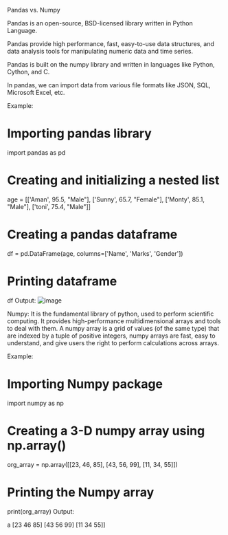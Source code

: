 Pandas vs. Numpy

Pandas is an open-source, BSD-licensed library written in Python Language. 

Pandas provide high performance, fast, easy-to-use data structures, and data analysis tools for manipulating numeric data and time series. 

Pandas is built on the numpy library and written in languages like Python, Cython, and C. 

In pandas, we can import data from various file formats like JSON, SQL, Microsoft Excel, etc.

Example:

# Importing pandas library
import pandas as pd
 
# Creating and initializing a nested list
age = [['Aman', 95.5, "Male"], ['Sunny', 65.7, "Female"],
       ['Monty', 85.1, "Male"], ['toni', 75.4, "Male"]]
 
# Creating a pandas dataframe
df = pd.DataFrame(age, columns=['Name', 'Marks', 'Gender'])
 
# Printing dataframe
df
Output:
![image](https://user-images.githubusercontent.com/90592521/189034418-9c1f6868-fd0d-4f0f-b0dd-dc5850fb94c4.png)



Numpy: It is the fundamental library of python, used to perform scientific computing. It provides high-performance multidimensional arrays and tools to deal with them. A numpy array is a grid of values (of the same type) that are indexed by a tuple of positive integers, numpy arrays are fast, easy to understand, and give users the right to perform calculations across arrays.

Example:

# Importing Numpy package
import numpy as np
 
# Creating a 3-D numpy array using np.array()
org_array = np.array([[23, 46, 85],
                      [43, 56, 99],
                      [11, 34, 55]])
 
# Printing the Numpy array
print(org_array)
Output:

a [23 46 85]
[43 56 99]
[11 34 55]]
